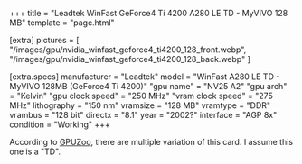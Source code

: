 +++
title     = "Leadtek WinFast GeForce4 Ti 4200 A280 LE TD - MyVIVO 128 MB"
template  = "page.html"

[extra]
pictures  = [ 
  "/images/gpu/nvidia_winfast_geforce4_ti4200_128_front.webp",
  "/images/gpu/nvidia_winfast_geforce4_ti4200_128_back.webp"
]

  [extra.specs]
  manufacturer        = "Leadtek"
  model               = "WinFast A280 LE TD - MyVIVO 128MB (GeForce4 Ti 4200)"
  "gpu name"          = "NV25 A2"
  "gpu arch"          = "Kelvin"
  "gpu clock speed"   = "250 MHz"
  "vram clock speed"  = "275 MHz"
  lithography         = "150 nm"
  vramsize            = "128 MB"
  vramtype            = "DDR"
  vrambus             = "128 bit"
  directx             = "8.1"
  year                = "2002?"
  interface           = "AGP 8x"
  condition           = "Working"
+++

<div class="block">According to <a href="https://www.gpuzoo.com/GPU-Leadtek/WinFast_A280_LE_TD_-_MyVIVO_128MB.html">GPUZoo</a>, there are multiple variation of this card. I assume this one is a "TD".